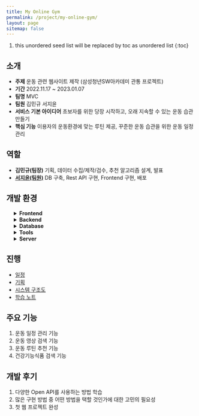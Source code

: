 ```yaml
---
title: My Online Gym
permalink: /project/my-online-gym/
layout: page
sitemap: false
---
```

<head>
  <style>
    details {
      padding-left: 20px;
    }
    details summary {
      cursor: pointer;
      font-weight: bolder;
    }
    details div {
      padding-left: 25px;
    }
  </style>
</head>

1. this unordered seed list will be replaced by toc as unordered list
{:toc}

## 소개
- **주제** 운동 관련 웹사이트 제작 (삼성청년SW아카데미 관통 프로젝트)
- **기간** 2022.11.17 ~ 2023.01.07
- **팀명** MVC
- **팀원** 김민규 서지윤
- **서비스 기본 아이디어** 초보자를 위한 당장 시작하고, 오래 지속할 수 있는 운동 습관 만들기
- **핵심 기능** 이용자의 운동환경에 맞는 루틴 제공, 꾸준한 운동 습관을 위한 운동 일정 관리

## 역할
- <b>김민규(팀장)</b> 기획, 데이터 수집/제작/검수, 추천 알고리즘 설계, 발표
- [<b>서지윤(팀원)</b>](https://github.com/Jeeyoun-S) DB 구축, Rest API 구현, Frontend 구현, 배포

## 개발 환경
<details>
  <summary>Frontend</summary>
  <div>
    <div class="icons">
      <img src="https://img.shields.io/badge/vue2-4FC08D?style=flat&logo=vue.js&logoColor=white"> 
      <img src="https://img.shields.io/badge/Visual Studio Code-007ACC?style=flat&logo=VisualStudioCode&logoColor=white"> 
      <img src="https://img.shields.io/badge/HTML5-E34F26?style=flat&logo=HTML5&logoColor=white"> 
      <img src="https://img.shields.io/badge/CSS3-1572B6?style=flat&logo=CSS3&logoColor=white"> 
      <img src="https://img.shields.io/badge/Javascript-F7DF1E?style=flat&logo=Javascript&logoColor=white"> 
      <img src="https://img.shields.io/badge/Vue Bootstrap-7952B3?style=flat&logo=Bootstrap&logoColor=white">
    </div>
    <div class="explain">
      7일 내에 프로젝트를 완성해야 했기에, 삼성청년SW아카데미에서 그동안 배웠던 Vue.js version 2로 프론트엔드 개발을 진행했습니다.
    </div>
  </div>
</details>

<details>
  <summary>Backend</summary>
  <div>
    <div class="icons">
      <img src="https://img.shields.io/badge/Spring Boot-6DB33F?style=flat&logo=SpringBoot&logoColor=white"> 
      <img src="https://img.shields.io/badge/Eclipse IDE-2C2255?style=flat&logo=EclipseIDE&logoColor=white"> 
      <img src="https://img.shields.io/badge/Java8-007396?style=flat&logo=Java&logoColor=white"> 
      <img src="https://img.shields.io/badge/Apache Maven-C71A36?style=flat&logo=ApacheMaven&logoColor=white"> 
      <img src="https://img.shields.io/badge/Swagger3-85EA2D?style=flat&logo=Swagger&logoColor=white"> 
      <img src="https://img.shields.io/badge/mybatis-000000?style=flat&logo=MyBatis&logoColor=white">
    </div>
    <div class="explain">
      7일 내에 프로젝트를 완성해야 했기에, 삼성청년SW아카데미에서 그동안 배웠던 Spring Boot로 백엔드 개발을 진행했습니다. Spring Tools 4 for Eclipse에서 개발을 진행했고, MyBatis를 이용해 DB와 연동했습니다.
    </div>
  </div>
</details>

<details>
  <summary>Database</summary>
  <div>
    <div class="icons">
      <img src="https://img.shields.io/badge/MySQL-4479A1?style=flat&logo=mysql&logoColor=white"> 
      <img src="https://img.shields.io/badge/JSON-000000?style=flat&logo=JSON&logoColor=white">
    </div>
    <div class="explain">
      MySQL을 사용하고, JSON으로 데이터를 생성해 DB로 옮겨주거나 JSON 파일에서 바로 가져다 쓰는 방법을 사용했습니다. 
    </div>
  </div>
</details>

<details>
  <summary>Tools</summary>
  <div>
    <div class="icons">
      <img src="https://img.shields.io/badge/Notion-000000?style=flat&logo=Notion&logoColor=white"> 
      <img src="https://img.shields.io/badge/GitLab-FC6D26?style=flat&logo=GitLab&logoColor=white"> 
      <img src="https://img.shields.io/badge/Discord-5865F2?style=flat&logo=Discord&logoColor=white"> 
      <img src="https://img.shields.io/badge/Webex-353535?style=flat&logo=Webex&logoColor=white">
    </div>
    <div class="explain">
      삼성청년SW아카데미에서 제공하는 GitLab으로 버전 관리를 했으며, Backend와 Frontend 각각 repo를 생성했습니다. 그외에 Notion은 회의, 진행 상황, 문서 작성 시 사용했습니다. 온라인으로 소통할 경우, Discord와 Webex를 사용했습니다. 
    </div>
  </div>
</details>

<details>
  <summary>Server</summary>
  <div>
    <div class="icons">
      <img src="https://img.shields.io/badge/Microsoft Azure VM-0078D4?style=flat&logo=MicrosoftAzure&logoColor=white"> 
      <img src="https://img.shields.io/badge/Linux-FCC624?style=flat&logo=Linux&logoColor=white"> 
      <img src="https://img.shields.io/badge/Powershell-5391FE?style=flat&logo=Powershell&logoColor=white">
    </div>
    <div class="explain">
      Azure VM으로 Linux 서버를 만들어 배포했습니다. 로컬에서는 Windows를 사용하고 있어, PowerShell로 서버와 연결해 배포 작업을 진행했습니다.
    </div>
  </div>
</details>

## 진행
- [일정](schedule)
- [기획](plan-and-design)
- [시스템 구조도](architecture)
- [학습 노트](notes)

## 주요 기능
1. 운동 일정 관리 기능
2. 운동 영상 검색 기능
3. 운동 루틴 추천 기능
4. 건강기능식품 검색 기능

## 개발 후기
1. 다양한 Open API를 사용하는 방법 학습
2. 많은 구현 방법 중 어떤 방법을 택할 것인가에 대한 고민의 필요성
3. 첫 웹 프로젝트 완성
